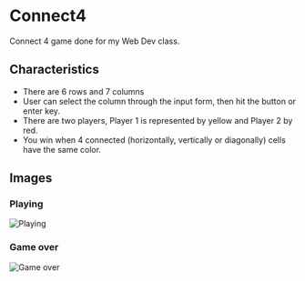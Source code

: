 # Connect4
Connect 4 game done for my Web Dev class.

## Characteristics
- There are 6 rows and 7 columns
- User can select the column through the input form, then hit the button or enter key.
- There are two players, Player 1 is represented by yellow and Player 2 by red.
- You win when 4 connected (horizontally, vertically or diagonally) cells have the same color.
## Images
### Playing
![Playing](https://user-images.githubusercontent.com/38956985/107986159-1a78d680-6f91-11eb-9f57-bb3c14958d38.png)
### Game over
![Game over](https://user-images.githubusercontent.com/38956985/107986260-4d22cf00-6f91-11eb-8b62-14976072b9c2.png)
